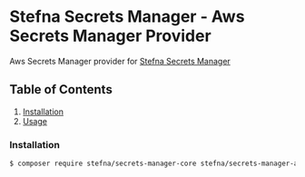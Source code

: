 # Stefna Secrets Manager - Aws Secrets Manager Provider

Aws Secrets Manager provider for [Stefna Secrets Manager](https://www.github.com/stefna/secrets-manager)

## Table of Contents

1. [Installation](#installation)
2. [Usage](#Usage)

### Installation

```bash
$ composer require stefna/secrets-manager-core stefna/secrets-manager-aws-secrets-manager-provider
```
